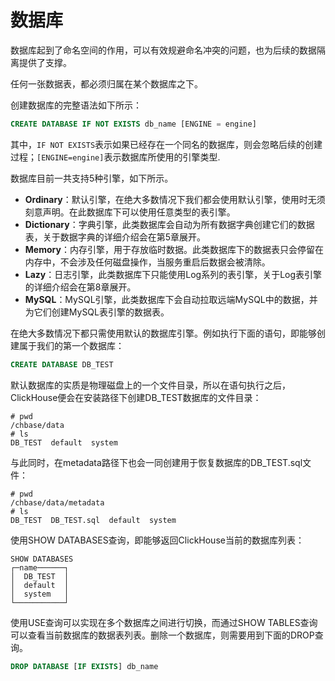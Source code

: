 # 数据库

数据库起到了命名空间的作用，可以有效规避命名冲突的问题，也为后续的数据隔离提供了支撑。

任何一张数据表，都必须归属在某个数据库之下。

创建数据库的完整语法如下所示：

```sql
CREATE DATABASE IF NOT EXISTS db_name [ENGINE = engine]
```

其中，`IF NOT EXISTS`表示如果已经存在一个同名的数据库，则会忽略后续的创建过程；`[ENGINE=engine]`表示数据库所使用的引擎类型.

数据库目前一共支持5种引擎，如下所示。

- **Ordinary**：默认引擎，在绝大多数情况下我们都会使用默认引擎，使用时无须刻意声明。在此数据库下可以使用任意类型的表引擎。
- **Dictionary**：字典引擎，此类数据库会自动为所有数据字典创建它们的数据表，关于数据字典的详细介绍会在第5章展开。
- **Memory**：内存引擎，用于存放临时数据。此类数据库下的数据表只会停留在内存中，不会涉及任何磁盘操作，当服务重启后数据会被清除。
- **Lazy**：日志引擎，此类数据库下只能使用Log系列的表引擎，关于Log表引擎的详细介绍会在第8章展开。
- **MySQL**：MySQL引擎，此类数据库下会自动拉取远端MySQL中的数据，并为它们创建MySQL表引擎的数据表。

在绝大多数情况下都只需使用默认的数据库引擎。例如执行下面的语句，即能够创建属于我们的第一个数据库：

```sql
CREATE DATABASE DB_TEST
```

默认数据库的实质是物理磁盘上的一个文件目录，所以在语句执行之后，ClickHouse便会在安装路径下创建DB_TEST数据库的文件目录：

```shell
# pwd
/chbase/data
# ls
DB_TEST  default  system
```

与此同时，在metadata路径下也会一同创建用于恢复数据库的DB_TEST.sql文件：

```shell
# pwd
/chbase/data/metadata
# ls
DB_TEST  DB_TEST.sql  default  system
```

使用SHOW DATABASES查询，即能够返回ClickHouse当前的数据库列表：

```shell
SHOW DATABASES
┌─name──────┐
│  DB_TEST  │
│  default  │
│  system   │
└───────────┘
```

使用USE查询可以实现在多个数据库之间进行切换，而通过SHOW TABLES查询可以查看当前数据库的数据表列表。删除一个数据库，则需要用到下面的DROP查询。

```sql
DROP DATABASE [IF EXISTS] db_name
```
